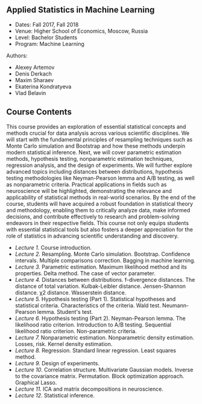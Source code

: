 ## Applied Statistics in Machine Learning

 * Dates: Fall 2017, Fall 2018
 * Venue: Higher School of Economics, Moscow, Russia
 * Level: Bachelor Students
 * Program: Machine Learning
 
Authors:
 - Alexey Artemov
 - Denis Derkach
 - Maxim Sharaev
 - Ekaterina Kondratyeva
 - Vlad Belavin

## Course Contents

This course provides an exploration of essential statistical concepts and methods crucial for data analysis across various scientific disciplines. We will start with the fundamental principles of resampling techniques such as Monte Carlo simulation and Bootstrap and how these methods underpin modern statistical inference. Next, we will cover parametric estimation methods, hypothesis testing, nonparametric estimation techniques, regression analysis, and the design of experiments. We will further explore advanced topics including distances between distributions, hypothesis testing methodologies like Neyman-Pearson lemma and A/B testing, as well as nonparametric criteria. Practical applications in fields such as neuroscience will be highlighted, demonstrating the relevance and applicability of statistical methods in real-world scenarios. By the end of the course, students will have acquired a robust foundation in statistical theory and methodology, enabling them to critically analyze data, make informed decisions, and contribute effectively to research and problem-solving endeavors in their respective fields. This course not only equips students with essential statistical tools but also fosters a deeper appreciation for the role of statistics in advancing scientific understanding and discovery.

 * _Lecture 1._ Course introduction.
 * _Lecture 2._ Resampling. Monte Carlo simulation. Bootstrap. Confidence intervals. Multiple comparisons correction. Bagging in machine learning.
 * _Lecture 3._ Parametric estimation. Maximum likelihood method and its properties. Delta method. The case of vector parameter.
 * _Lecture 4._ Distances between distributions. f-divergence distances. The distance of total variation. Kulbak-Leibler distance. Jensen-Shannon distance. χ2 distance. Wasserstein distance.
 * _Lecture 5._ Hypothesis testing (Part 1). Statistical hypotheses and statistical criteria. Characteristics of the criteria. Wald test. Neumann-Pearson lemma. Student's test.
 * _Lecture 6._ Hypothesis testing (Part 2). Neyman-Pearson lemma. The likelihood ratio criterion. Introduction to A/B testing. Sequential likelihood ratio criterion. Non-parametric criteria.
 * _Lecture 7._ Nonparametric estimation. Nonparametric density estimation. Losses, risk. Kernel density estimation.
 * _Lecture 8._ Regression. Standard linear regression. Least squares method.
 * _Lecture 9._ Design of experiments.
 * _Lecture 10_. Correlation structure. Multivariate Gaussian models. Inverse to the covariance matrix. Permutation. Block optimization approach. Graphical Lasso.
 * _Lecture 11_. ICA and matrix decompositions in neuroscience.
 * _Lecture 12_. Statistical inference.
 
 
